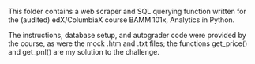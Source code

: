 This folder contains a web scraper and SQL querying function written for the (audited) edX/ColumbiaX course BAMM.101x, Analytics in Python.

The instructions, database setup, and autograder code were provided by the course, as were the mock .htm and .txt files; the functions get_price() and get_pnl() are my solution to the challenge.
